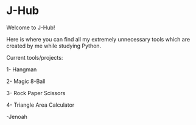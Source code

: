 # J-Hub

Welcome to J-Hub!

Here is where you can find all my extremely unnecessary tools which are created by me while studying Python.

Current tools/projects:

1- Hangman

2- Magic 8-Ball

3- Rock Paper Scissors

4- Triangle Area Calculator

-Jenoah
